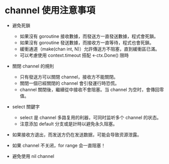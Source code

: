 # channel 使用注意事項
+ 避免死鎖
    + 如果沒有 goroutine 接收數據，而發送方一直發送數據，程式會死鎖。
    + 如果沒有 goroutine 發送數據，而接收方一直等待，程式也會死鎖。
    + 緩衝通道（make(chan int, N)）允許傳送方不阻塞，直到緩衝區已滿。
    + 可以考慮使用 context.timeout 搭配 <-ctx.Done() 限時

+ 關閉 channel 的規則
    + 只有發送方可以關閉 channel，接收方不能關閉。
    + 關閉一個已經關閉的 channel 會引發運行時恐慌。
    + channel 關閉後，繼續從中接收不會阻塞。当 channel 为空时，會傳回零值。

+ select 關鍵字
    + select 是 channel 多路复用的利器，可同时监听多个 channel 的状态。
    + 注意添加 default 分支或是計時以避免永久阻塞。

+ 如果接收方退出，而发送方仍在发送数据，可能会导致资源泄露。

+ 如果 channel 不关闭，for range 会一直阻塞！

+ 避免使用 nil channel